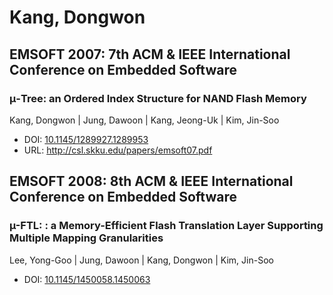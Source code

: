# Kang, Dongwon

## EMSOFT 2007: 7th ACM & IEEE International Conference on Embedded Software

### μ-Tree: an Ordered Index Structure for NAND Flash Memory
Kang, Dongwon | Jung, Dawoon | Kang, Jeong-Uk | Kim, Jin-Soo
* DOI: [10.1145/1289927.1289953](https://doi.org/10.1145/1289927.1289953)
* URL: <http://csl.skku.edu/papers/emsoft07.pdf>

## EMSOFT 2008: 8th ACM & IEEE International Conference on Embedded Software

### µ-FTL: : a Memory-Efficient Flash Translation Layer Supporting Multiple Mapping Granularities
Lee, Yong-Goo | Jung, Dawoon | Kang, Dongwon | Kim, Jin-Soo
* DOI: [10.1145/1450058.1450063](https://doi.org/10.1145/1450058.1450063)

